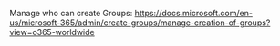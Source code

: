 Manage who can create Groups: https://docs.microsoft.com/en-us/microsoft-365/admin/create-groups/manage-creation-of-groups?view=o365-worldwide
